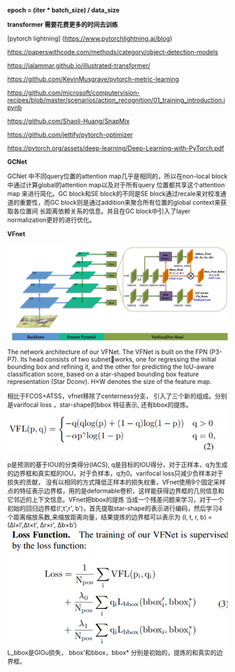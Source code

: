 **epoch = (iter * batch_size) / data_size**

**transformer 需要花费更多的时间去训练**

[pytorch lightning] (https://www.pytorchlightning.ai/blog)

https://paperswithcode.com/methods/category/object-detection-models

https://jalammar.github.io/illustrated-transformer/

https://github.com/KevinMusgrave/pytorch-metric-learning

https://github.com/microsoft/computervision-recipes/blob/master/scenarios/action_recognition/01_training_introduction.ipynb

https://github.com/Shaoli-Huang/SnapMix

https://github.com/jettify/pytorch-optimizer

https://pytorch.org/assets/deep-learning/Deep-Learning-with-PyTorch.pdf

**GCNet**

GCNet 中不同query位置的attention map几乎是相同的，所以在non-local block中通过计算global的attention map以及对于所有query 位置都共享这个attention map
来进行简化。GC block和SE block的不同是SE block通过recale来对校准通道的重要性，而GC block则是通过addition来聚合所有位置的global context来获取各位置间
长距离依赖关系的信息。并且在GC block中引入了layer normalization更好的进行优化。

**VFnet**

![image](https://github.com/chang4869/deep-learning/blob/gh-pages/0.png)

The network architecture of our VFNet. The VFNet is built on the FPN (P3-P7). Its head consists of two subnetworks, one for regressing the initial bounding box and refining it, and the other for predicting the IoU-aware classification
score, based on a star-shaped bounding box feature representation (Star Dconv). H×W denotes the size of the feature map.

相比于FCOS+ATSS，vfnet移除了centerness分支， 引入了三个新的组成。分别是varifocal loss ，star-shape的bbox 特征表示, 还有bbox的提炼。
![image](https://github.com/chang4869/deep-learning/blob/gh-pages/%E5%B1%8F%E5%B9%95%E6%88%AA%E5%9B%BE%202020-12-29%20142647.png)

p是预测的基于IOU的分类得分(IACS), q是目标的IOU得分，对于正样本，q为生成的边界框和真实框的IOU，对于负样本，q为0。varifocal loss只减少负样本对于损失的贡献，
没有以相同的方式降低正样本的损失权重，VFnet使用9个固定采样点的特征表示边界框，用的是deformable卷积，这样能获得边界框的几何信息和它邻近的上下文信息。VFnet把bbox的提炼
当成一个残差问题来学习，对于一个初始的回归边界框(l',t',r', b')，首先提取star-shape的表示进行编码，然后学习4个距离缩放系数,来缩放距离向量，结果提炼的边界框可以表示为
(l, t, r, b) = (∆l×l’,∆t×t’, ∆r×r’, ∆b×b’)
![image](https://github.com/chang4869/deep-learning/blob/gh-pages/1.png)
L_bbox是GIOu损失， bbox'和bbox，bbox* 分别是初始的，提炼的和真实的边界框。

